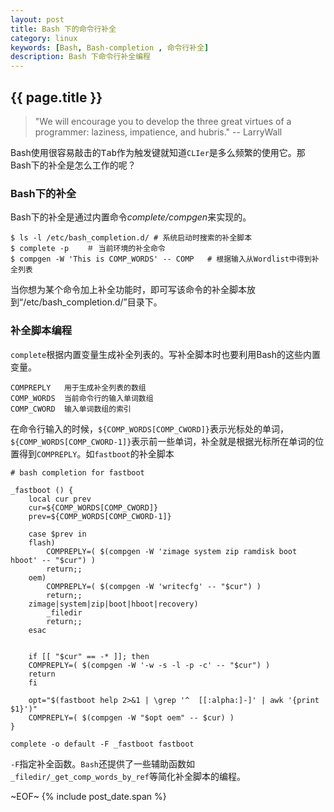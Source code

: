 ```yaml
---
layout: post
title: Bash 下的命令行补全
category: linux
keywords: [Bash, Bash-completion , 命令行补全]
description: Bash 下命令行补全编程
---
```


## {{ page.title }}

> "We will encourage you to develop the three great virtues of a programmer: laziness, impatience, and hubris." -- LarryWall

Bash使用很容易敲击的<kbd>Tab</kbd>作为触发键就知道`CLIer`是多么频繁的使用它。那Bash下的补全是怎么工作的呢？

### Bash下的补全
Bash下的补全是通过内置命令*complete/compgen*来实现的。

	$ ls -l /etc/bash_completion.d/	# 系统启动时搜索的补全脚本
    $ complete -p    ＃ 当前环境的补全命令
	$ compgen -W 'This is COMP_WORDS' -- COMP	# 根据输入从Wordlist中得到补全列表

当你想为某个命令加上补全功能时，即可写该命令的补全脚本放到<q>/etc/bash_completion.d/</q>目录下。

### 补全脚本编程
`complete`根据内置变量生成补全列表的。写补全脚本时也要利用Bash的这些内置变量。

	COMPREPLY	用于生成补全列表的数组
	COMP_WORDS	当前命令行的输入单词数组
	COMP_CWORD	输入单词数组的索引

在命令行输入的时候，`${COMP_WORDS[COMP_CWORD]}`表示光标处的单词， `${COMP_WORDS[COMP_CWORD-1]}`表示前一些单词，补全就是根据光标所在单词的位置得到`COMPREPLY`。如`fastboot`的补全脚本

    # bash completion for fastboot

    _fastboot () {
        local cur prev
        cur=${COMP_WORDS[COMP_CWORD]}
        prev=${COMP_WORDS[COMP_CWORD-1]}

        case $prev in
    	flash)
    	    COMPREPLY=( $(compgen -W 'zimage system zip ramdisk boot hboot' -- "$cur") )
    	    return;;
    	oem)
    	    COMPREPLY=( $(compgen -W 'writecfg' -- "$cur") )
    	    return;;
    	zimage|system|zip|boot|hboot|recovery)
    	    _filedir
    	    return;;
        esac


        if [[ "$cur" == -* ]]; then
    	COMPREPLY=( $(compgen -W '-w -s -l -p -c' -- "$cur") )
    	return
        fi

        opt="$(fastboot help 2>&1 | \grep '^  [[:alpha:]-]' | awk '{print $1}')"
        COMPREPLY=( $(compgen -W "$opt oem" -- $cur) )
    }

    complete -o default -F _fastboot fastboot

`-F`指定补全函数。`Bash`还提供了一些辅助函数如`_filedir/_get_comp_words_by_ref`等简化补全脚本的编程。

~EOF~ {% include post_date.span %}
